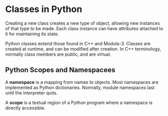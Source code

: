 # Classes in Python

Creating a new class creates a new type of object, allowing new instances of that type to be made. Each class instance can have attributes attached to it for maintaining its state. 

Python classes extend those found in C++ and Modula-3. Classes are created at runtime, and can be modified after creation. In C++ terminology, normally class members are public, and are virtual. 

## Python Scopes and Namespacees

A <b>namespace</b> is a mapping from names to objects. Most namespaces are implemented as Python dictionaries. Nomrally, module namespaces last until the interpreter quits. 

A <b>scope</b> is a textual region of a Python program where a namespace is directly accessible. 
